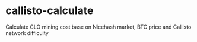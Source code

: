 # callisto-calculate
Calculate CLO mining cost base on Nicehash market, BTC price and Callisto network difficulty

